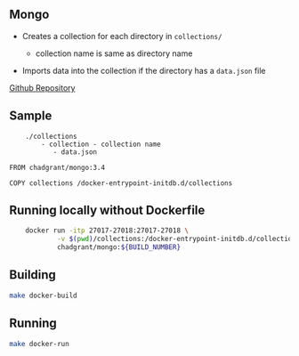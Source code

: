 ## Mongo
- Creates a collection for each directory in `collections/`
    - collection name is same as directory name

- Imports data into the collection if the directory has a `data.json` file

[Github Repository](https://github.com/chadgrant/docker-database)

## Sample

```
    ./collections
        - collection - collection name
           - data.json
```

```docker
FROM chadgrant/mongo:3.4

COPY collections /docker-entrypoint-initdb.d/collections
```

## Running locally without Dockerfile

```bash
	docker run -itp 27017-27018:27017-27018 \
            -v $(pwd)/collections:/docker-entrypoint-initdb.d/collections \
			chadgrant/mongo:${BUILD_NUMBER}
```

## Building 
```bash
make docker-build
```

## Running
```bash
make docker-run
```